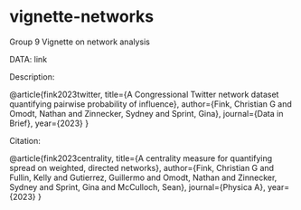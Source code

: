 # vignette-networks
Group 9 Vignette on network analysis



DATA: link

Description:

@article{fink2023twitter,
	title={A Congressional Twitter network dataset quantifying pairwise probability of influence},
	author={Fink, Christian G and Omodt, Nathan and Zinnecker, Sydney and Sprint, Gina},
	journal={Data in Brief},
	year={2023}
}

Citation: 

@article{fink2023centrality,
	title={A centrality measure for quantifying spread on weighted, directed networks},
	author={Fink, Christian G and Fullin, Kelly and Gutierrez, Guillermo and Omodt, Nathan and Zinnecker, Sydney and Sprint, Gina and McCulloch, Sean},
	journal={Physica A},
	year={2023}
}